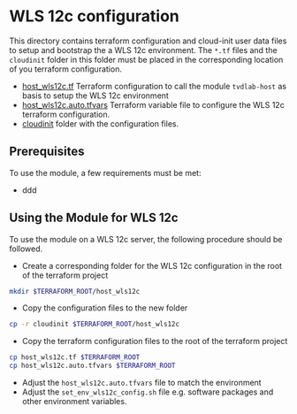 # WLS 12c configuration

This directory contains terraform configuration and cloud-init user data files
to setup and bootstrap the a WLS 12c environment. The `*.tf` files and the
`cloudinit` folder in this folder must be placed in the corresponding location
of you terraform configuration.

- [host_wls12c.tf](host_wls12c.tf) Terraform configuration to call the module
  `tvdlab-host` as basis to setup the WLS 12c environment
- [host_wls12c.auto.tfvars](host_wls12c.auto.tfvars) Terraform variable file to
  configure the WLS 12c terraform configuration.
- [cloudinit](cloudinit) folder with the configuration files.

## Prerequisites

To use the module, a few requirements must be met:

- ddd

## Using the Module for WLS 12c

To use the module on a WLS 12c server, the following procedure should be followed.

- Create a corresponding folder for the WLS 12c configuration in the root of the terraform project

```bash
mkdir $TERRAFORM_ROOT/host_wls12c
```

- Copy the configuration files to the new folder

```bash
cp -r cloudinit $TERRAFORM_ROOT/host_wls12c
```

- Copy the terraform configuration files to the root of the terraform project

```bash
cp host_wls12c.tf $TERRAFORM_ROOT
cp host_wls12c.auto.tfvars $TERRAFORM_ROOT
```

- Adjust the `host_wls12c.auto.tfvars` file to match the environment
- Adjust the `set_env_wls12c_config.sh` file e.g. software packages and other
  environment variables.
